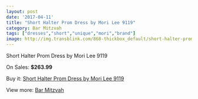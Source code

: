 ```yaml
---
layout: post
date: '2017-04-11'
title: "Short Halter Prom Dress by Mori Lee 9119"
category: Bar Mitzvah
tags: ["dresses","short","unique","mori","brand"]
image: http://img.transblink.com/868-thickbox_default/short-halter-prom-dress-by-mori-lee-9119.jpg
---
```

Short Halter Prom Dress by Mori Lee 9119

On Sales: **$263.99**
<a href="https://www.transblink.com/en/bar-mitzvah/250-short-halter-prom-dress-by-mori-lee-9119.html"><amp-img layout="responsive" width="600" height="600" src="//img.transblink.com/868-thickbox_default/short-halter-prom-dress-by-mori-lee-9119.jpg" alt="Short Halter Prom Dress by Mori Lee 9119 0" /></a>
<a href="https://www.transblink.com/en/bar-mitzvah/250-short-halter-prom-dress-by-mori-lee-9119.html"><amp-img layout="responsive" width="600" height="600" src="//img.transblink.com/869-thickbox_default/short-halter-prom-dress-by-mori-lee-9119.jpg" alt="Short Halter Prom Dress by Mori Lee 9119 1" /></a>

Buy it: [Short Halter Prom Dress by Mori Lee 9119](https://www.transblink.com/en/bar-mitzvah/250-short-halter-prom-dress-by-mori-lee-9119.html "Short Halter Prom Dress by Mori Lee 9119")

View more: [Bar Mitzvah](https://www.transblink.com/en/2-bar-mitzvah "Bar Mitzvah")